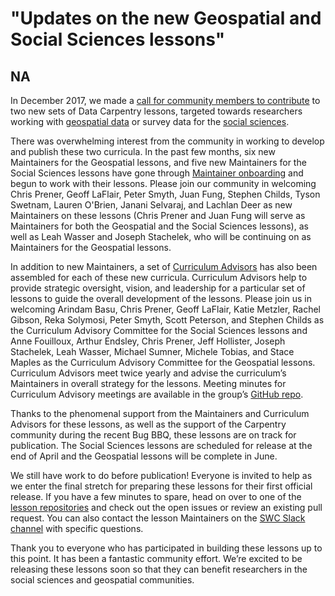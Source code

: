 # "Updates on the new Geospatial and Social Sciences lessons"
## NA


In December 2017, we made a [call for community members to contribute](http://www.datacarpentry.org/blog/geospatial-socsci/) to two new sets of Data Carpentry lessons, targeted towards researchers working with [geospatial data](http://www.datacarpentry.org/lessons/#geospatial-curriculum) or survey data for the [social sciences](http://www.datacarpentry.org/lessons/#social-science-curriculum). 

There was overwhelming interest from the community in working to develop and publish these two curricula. In the past few months, six new Maintainers for the Geospatial lessons, and five new Maintainers for the Social Sciences lessons have gone through [Maintainer onboarding](https://carpentries.github.io/maintainer-onboarding/) and begun to work with their lessons. Please join our community in welcoming Chris Prener, Geoff LaFlair, Peter Smyth, Juan Fung, Stephen Childs, Tyson Swetnam, Lauren O'Brien, Janani Selvaraj, and Lachlan Deer as new Maintainers on these lessons (Chris Prener and Juan Fung will serve as Maintainers for both the Geospatial and the Social Sciences lessons), as well as Leah Wasser and Joseph Stachelek, who will be continuing on as Maintainers for the Geospatial lessons.

In addition to new Maintainers, a set of [Curriculum Advisors](http://www.datacarpentry.org/lesson-leadership/) has also been assembled for each of these new curricula. Curriculum Advisors help to provide strategic oversight, vision, and leadership for a particular set of lessons to guide the overall development of the lessons. Please join us in welcoming Arindam Basu, Chris Prener, Geoff LaFlair, Katie Metzler, Rachel Gibson, Reka Solymosi, Peter Smyth, Scott Peterson, and Stephen Childs as the Curriculum Advisory Committee for the Social Sciences lessons and Anne Fouilloux, Arthur Endsley, Chris Prener, Jeff Hollister, Joseph Stachelek, Leah Wasser, Michael Sumner, Michele Tobias, and Stace Maples as the Curriculum Advisory Committee for the Geospatial lessons. Curriculum Advisors meet twice yearly and advise the curriculum’s Maintainers in overall strategy for the lessons. Meeting minutes for Curriculum Advisory meetings are available in the group’s [GitHub repo](https://github.com/datacarpentry/curriculum-advisors/). 

Thanks to the phenomenal support from the Maintainers and Curriculum Advisors for these lessons, as well as the support of the Carpentry community during the recent Bug BBQ, these lessons are on track for publication. The Social Sciences lessons are scheduled for release at the end of April and the Geospatial lessons will be complete in June. 

We still have work to do before publication! Everyone is invited to help as we enter the final stretch for preparing these lessons for their first official release. If you have a few minutes to spare, head on over to one of the [lesson repositories](http://www.datacarpentry.org/lessons/) and check out the open issues or review an existing pull request. You can also contact the lesson Maintainers on the [SWC Slack channel](https://swc-slack-invite.herokuapp.com/) with specific questions. 

Thank you to everyone who has participated in building these lessons up to this point. It has been a fantastic community effort. We’re excited to be releasing these lessons soon so that they can benefit researchers in the social sciences and geospatial communities.


